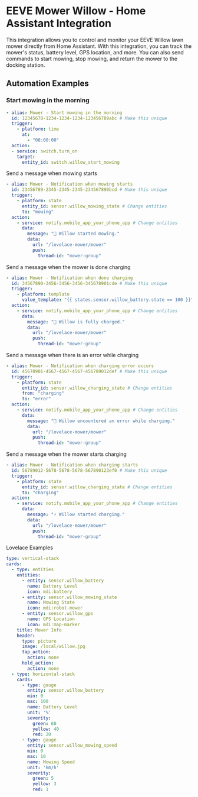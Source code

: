 # EEVE Mower Willow - Home Assistant Integration

This integration allows you to control and monitor your EEVE Willow lawn mower directly from Home Assistant. With this integration, you can track the mower's status, battery level, GPS location, and more. You can also send commands to start mowing, stop mowing, and return the mower to the docking station.

## Automation Examples

### Start mowing in the morning
```yaml
- alias: Mower - Start mowing in the morning
  id: 12345678-1234-1234-1234-123456789abc # Make this unique
  trigger:
    - platform: time
      at:
        - "08:00:00"
  action:
  - service: switch.turn_on
    target:
      entity_id: switch.willow_start_mowing
```

Send a message when mowing starts
```yaml
- alias: Mower - Notification when mowing starts
  id: 23456789-2345-2345-2345-234567890bcd # Make this unique
  trigger:
    - platform: state
      entity_id: sensor.willow_mowing_state # Change entities
      to: "mowing"
  action:
    - service: notify.mobile_app_your_phone_app # Change entities
      data:
        message: "🌿 Willow started mowing."
        data:
          url: "/lovelace-mower/mower"
          push:
            thread-id: "mower-group"
```

Send a message when the mower is done charging
```yaml
- alias: Mower - Notification when done charging
  id: 34567890-3456-3456-3456-345678901cde # Make this unique
  trigger:
    - platform: template
      value_template: "{{ states.sensor.willow_battery.state == 100 }}" # Change entities
  action:
    - service: notify.mobile_app_your_phone_app # Change entities
      data:
        message: "🔋 Willow is fully charged."
        data:
          url: "/lovelace-mower/mower"
          push:
            thread-id: "mower-group"
```

Send a message when there is an error while charging
```yaml
- alias: Mower - Notification when charging error occurs
  id: 45678901-4567-4567-4567-456789012def # Make this unique
  trigger:
    - platform: state
      entity_id: sensor.willow_charging_state # Change entities
      from: "charging"
      to: "error"
  action:
    - service: notify.mobile_app_your_phone_app # Change entities
      data:
        message: "🚨 Willow encountered an error while charging."
        data:
          url: "/lovelace-mower/mower"
          push:
            thread-id: "mower-group"
```

Send a message when the mower starts charging
```yaml
- alias: Mower - Notification when charging starts
  id: 56789012-5678-5678-5678-567890123ef0 # Make this unique
  trigger:
    - platform: state
      entity_id: sensor.willow_charging_state # Change entities
      to: "charging"
  action:
    - service: notify.mobile_app_your_phone_app # Change entities
      data:
        message: "⚡ Willow started charging."
        data:
          url: "/lovelace-mower/mower"
          push:
            thread-id: "mower-group"
```
Lovelace Examples
```yaml
type: vertical-stack
cards:
  - type: entities
    entities:
      - entity: sensor.willow_battery
        name: Battery Level
        icon: mdi:battery
      - entity: sensor.willow_mowing_state
        name: Mowing State
        icon: mdi:robot-mower
      - entity: sensor.willow_gps
        name: GPS Location
        icon: mdi:map-marker
    title: Mower Info
    header:
      type: picture
      image: /local/willow.jpg
      tap_action:
        action: none
      hold_action:
        action: none
  - type: horizontal-stack
    cards:
      - type: gauge
        entity: sensor.willow_battery
        min: 0
        max: 100
        name: Battery Level
        unit: '%'
        severity:
          green: 60
          yellow: 40
          red: 20
      - type: gauge
        entity: sensor.willow_mowing_speed
        min: 0
        max: 10
        name: Mowing Speed
        unit: 'km/h'
        severity:
          green: 5
          yellow: 3
          red: 1
```